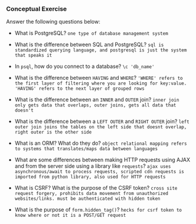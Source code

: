 ### Conceptual Exercise

Answer the following questions below:

- What is PostgreSQL?
  ```one type of database management system```

- What is the difference between SQL and PostgreSQL?
  ```sql is standardized querying language, and postgresql is just the system that speaks it```

- In `psql`, how do you connect to a database?
  ```\c 'db_name'```

- What is the difference between `HAVING` and `WHERE`?
  ```'WHERE' refers to the first layer of filtering where you are looking for key:value. 'HAVING' refers to the next layer of grouped rows```

- What is the difference between an `INNER` and `OUTER` join?
  ```inner join only gets data that overlaps, outer joins, gets all data that doesn't```

- What is the difference between a `LEFT OUTER` and `RIGHT OUTER` join?
  ```left outer join joins the tables on the left side that doesnt overlap, right outer is the other side```

- What is an ORM? What do they do?
  ```object relational mapping refers to systems that translates/maps data between languages```
  
- What are some differences between making HTTP requests using AJAX and from the server side using a library like `requests`?
 ```ajax uses asynchronous/await to process requests, scripted cdn requests is imported from python library, also used for HTTP requests```

- What is CSRF? What is the purpose of the CSRF token?
  ```cross site request forgery, prohibits data movement from unauthorized websites/links. must be authenticated with hidden token```

- What is the purpose of `form.hidden_tag()`?
  ```hecks for csrf token to know where or not it is a POST/GET request```
